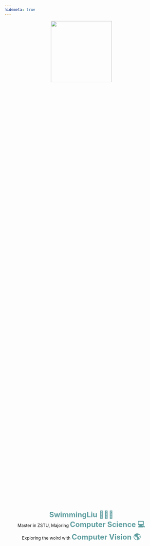 ```yaml
---
hidemeta: true
---
```

<style>

@media screen and (max-width: 768px){
    .container{
        display:flex;
        flex-direction: column;
        justify-content: center;
        height:70vh;
    }
    .leftBox{
        width:100%;
        height:30vh;
        display: inline-block; 
        align-items: center; 
        display:flex;
        flex-direction: column;
        justify-content: flex-start;
    }
    .rightBox{
        width:100%;
        height:20vh;
        display: inline-block;
        align-items: center; 
        display:flex;
        flex-direction: column;
        justify-content: flex-start;
    }
    .introBox{
        font-size: 12px;
    }
    .introBox > span{
        font-weight: bold;
        font-size: 18px; 
        color: cadetblue;
    }
}
@media screen and (min-width: 768px){
    .container{
        display:flex;
        flex-direction: column;
        justify-content: center;
    }
    .leftBox{
        width:100%;
        height:40vh;
        display: inline-block; 
        align-items: center; 
        display:flex;
        flex-direction: column;
        justify-content: flex-start;
    }
    .rightBox{
        width:100%;
        height:40vh;
        display: inline-block;
        align-items: center; 
        display:flex;
        flex-direction: column;
        justify-content: flex-start;
    }
    .introBox{
        font-size: 14px;
    }
    .introBox > span{
        font-weight: bold;
        font-size: 24px; 
        color: cadetblue;
    }
}
</style>

<div class="container">
        <div class="leftBox">
              <img src="https://i0.imgs.ovh/2023/11/12/nLRSp.png" width=200 height=200/>
        </div>
        <div class="rightBox">
            <center class="introBox">
            <span >SwimmingLiu 👨🏻‍🎓</span> <br/>
            Master in ZSTU, Majoring <span>Computer Science 💻</span> <br/>
            Exploring the wolrd with <span>Computer Vision 🌎</span> 
            </center>
        </div>
</div>

